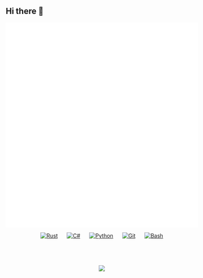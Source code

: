 ## Hi there 👋

<picture>
  <img src="/github-metrics.svg" alt="Metrics">
</picture>

<table>
    <tr>
        <div align="center">
            <a href="https://www.rust-lang.org/" target="_blank"><img style="margin: 10px"
                    src="https://profilinator.rishav.dev/skills-assets/rust-plain.svg" alt="Rust" height="25" /></a>
            <a href="https://docs.microsoft.com/en-us/dotnet/csharp/" target="_blank"><img style="margin: 10px"
                    src="https://profilinator.rishav.dev/skills-assets/csharp-original.svg" alt="C#"
                    height="25" /></a>
            <a href="https://www.python.org/" target="_blank"><img style="margin: 10px"
                    src="https://profilinator.rishav.dev/skills-assets/python-original.svg" alt="Python"
                    height="25" /></a>
            <a href="https://github.com/" target="_blank"><img style="margin: 10px"
                    src="https://profilinator.rishav.dev/skills-assets/git-scm-icon.svg" alt="Git"
                    height="25" /></a>
            <a href="https://www.gnu.org/software/bash/" target="_blank"><img style="margin: 10px"
                    src="https://profilinator.rishav.dev/skills-assets/gnu_bash-icon.svg" alt="Bash"
                    height="25" /></a>
        </div>
    </tr>
</table>
<br />

<!-- https://github.com/kyechan99/capsule-render -->
<p align="center">
  <img width:100% src="https://capsule-render.vercel.app/api?type=waving&height=300&color=gradient&text=路虽远%20行则将至&section=footer&reversal=false&textBg=false&fontSize=55">
</p>
